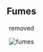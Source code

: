 <div align="center">


## Fumes

removed

<div style="display: flex; align-items: center; justify-content: center; max-width: 100%;">
    <img src="/writing/images/fumes.png" alt="fumes" style="max-width: 100%; max-height: 100%;">
</div>
